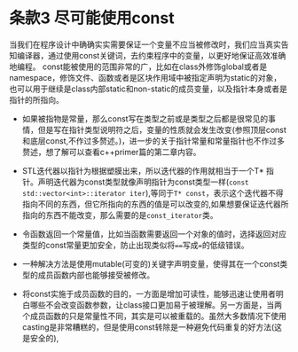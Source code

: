 # 条款3 尽可能使用const

当我们在程序设计中确确实实需要保证一个变量不应当被修改时，我们应当真实告知编译器，通过使用const关键词，去约束程序中的变量，以更好地保证高效准确地编程。
const能被使用的范围非常的广，比如在class外修饰global或者是namespace，修饰文件、函数或者是区块作用域中被指定声明为static的对象，也可以用于继续是class内部static和non-static的成员变量，以及指针本身或者是指针的所指向。

* 如果被指物是常量，那么const写在类型之前或是类型之后都是很常见的事情，但是写在指针类型说明符之后，变量的性质就会发生改变(参照顶层const和底层const,不作过多赘述。)，进一步的关于指针常量和常量指针也不作过多赘述，想了解可以查看c++primer篇的第二章内容。
* STL迭代器以指针为根据塑膜出来，所以迭代器的作用就相当于一个T* 指针。声明迭代器为const类型就像声明指针为const类型一样(`const std::vector<int>::iterator iter`),等同于`T* const`，表示这个迭代器不得指向不同的东西，但它所指向的东西的值是可以改变的,如果想要保证迭代器所指向的东西不能改变，那么需要的是`const_iterator`类。

* 令函数返回一个常量值，比如当函数需要返回一个对象的值时，选择返回对应类型的const常量更加安全，防止出现类似将`==`写成`=`的低级错误。

* 一种解决方法是使用mutable(可变的)关键字声明变量，使得其在一个const类型的成员函数内部也能够接受被修改。

* 将const实施于成员函数的目的，一方面是增加可读性，能够迅速让使用者明白哪些不会改变函数参数，让class接口更加易于被理解。另一方面是，当两个成员函数的只是常量性不同，其实是可以被重载的。虽然大多数情况下使用casting是非常糟糕的，但是使用const转除是一种避免代码重复的好方法(这是安全的),


